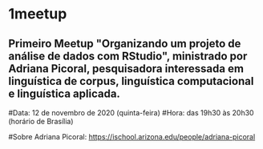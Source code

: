 # 1meetup
## Primeiro Meetup "Organizando um projeto de análise de dados com RStudio", ministrado por Adriana Picoral, pesquisadora interessada em linguística de corpus, linguística computacional e linguística aplicada.

#Data: 12 de novembro de 2020 (quinta-feira)
#Hora: das 19h30 às 20h30 (horário de Brasília)

#Sobre Adriana Picoral: https://ischool.arizona.edu/people/adriana-picoral
